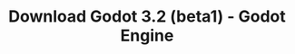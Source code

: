 ---
# Generated by /tools/generators/src/download_archive_generator !!! do not edit by hand !!!
title: 'Download Godot 3.2 (beta1) - Godot Engine'
type: 'download/archive'
name: '3.2'
flavor: 'beta1'
release_date: '2019-11-06T03:00:00-00:00'
release_notes: 'article/dev-snapshot-godot-3-2-beta-1/'
primaryPlatforms:
  - 'android.apk'
  - 'macos.universal'
  - 'windows.64'
  - 'linux_server.headless.64'
  - 'web'
  - 'templates'
links:
  android.apk:
    name: 'android.apk'
    title: 'Android'
    caption: 'APK Universal (ARM64 + ARMv7 + x86_64 + x86)'
    tags:
      - 'APK download'
      - 'ARM64/v7'
      - 'x86 (64 & 32 bit)'
    hosts:
      github_builds:
        regular: 'https://github.com/godotengine/godot-builds/releases/download/3.2-beta1/Godot_v3.2-beta1_android_editor.apk'
        mono: '#'
      github:
        regular: 'https://github.com/godotengine/godot/releases/download/3.2-beta1/Godot_v3.2-beta1_android_editor.apk'
        mono: '#'
  macos.universal:
    name: 'macos.universal'
    title: 'macOS'
    caption: 'Universal (x86_64 + Silício da Apple)'
    tags:
      - 'Intel/Apple Silicon'
      - '64 bit'
    hosts:
      github_builds:
        regular: 'https://github.com/godotengine/godot-builds/releases/download/3.2-beta1/Godot_v3.2-beta1_osx.universal.zip'
        mono: 'https://github.com/godotengine/godot-builds/releases/download/3.2-beta1/Godot_v3.2-beta1_mono_osx.universal.zip'
      github:
        regular: 'https://github.com/godotengine/godot/releases/download/3.2-beta1/Godot_v3.2-beta1_osx.universal.zip'
        mono: 'https://github.com/godotengine/godot/releases/download/3.2-beta1/Godot_v3.2-beta1_mono_osx.universal.zip'
  windows.64:
    name: 'windows.64'
    title: 'Windows'
    caption: 'Padrão (x86_64)'
    tags:
      - '64 bit'
    hosts:
      github_builds:
        regular: 'https://github.com/godotengine/godot-builds/releases/download/3.2-beta1/Godot_v3.2-beta1_win64.exe.zip'
        mono: 'https://github.com/godotengine/godot-builds/releases/download/3.2-beta1/Godot_v3.2-beta1_mono_win64.zip'
      github:
        regular: 'https://github.com/godotengine/godot/releases/download/3.2-beta1/Godot_v3.2-beta1_win64.exe.zip'
        mono: 'https://github.com/godotengine/godot/releases/download/3.2-beta1/Godot_v3.2-beta1_mono_win64.zip'
  linux_server.headless.64:
    name: 'linux_server.headless.64'
    title: 'Linux Server'
    caption: 'Headless (x86_64)'
    tags:
      - '64 bit'
      - 'Headless'
    hosts:
      github_builds:
        regular: 'https://github.com/godotengine/godot-builds/releases/download/3.2-beta1/Godot_v3.2-beta1_linux_headless.64.zip'
        mono: 'https://github.com/godotengine/godot-builds/releases/download/3.2-beta1/Godot_v3.2-beta1_mono_linux_headless_64.zip'
      github:
        regular: 'https://github.com/godotengine/godot/releases/download/3.2-beta1/Godot_v3.2-beta1_linux_headless.64.zip'
        mono: 'https://github.com/godotengine/godot/releases/download/3.2-beta1/Godot_v3.2-beta1_mono_linux_headless_64.zip'
  web:
    name: 'web'
    title: 'Editor Web'
    caption: ''
    tags:
      - 'Self-hosted'
      - 'Cross-platform'
    hosts:
      github_builds:
        regular: 'https://github.com/godotengine/godot-builds/releases/download/3.2-beta1/Godot_v3.2-beta1_web_editor.zip'
        mono: '#'
      github:
        regular: 'https://github.com/godotengine/godot/releases/download/3.2-beta1/Godot_v3.2-beta1_web_editor.zip'
        mono: '#'
  linux.64:
    name: 'linux.64'
    title: 'Linux'
    caption: 'Padrão (x86_64)'
    tags:
      - '64 bit'
    hosts:
      github_builds:
        regular: 'https://github.com/godotengine/godot-builds/releases/download/3.2-beta1/Godot_v3.2-beta1_x11.64.zip'
        mono: 'https://github.com/godotengine/godot-builds/releases/download/3.2-beta1/Godot_v3.2-beta1_mono_x11_64.zip'
      github:
        regular: 'https://github.com/godotengine/godot/releases/download/3.2-beta1/Godot_v3.2-beta1_x11.64.zip'
        mono: 'https://github.com/godotengine/godot/releases/download/3.2-beta1/Godot_v3.2-beta1_mono_x11_64.zip'
  linux.32:
    name: 'linux.32'
    title: 'Linux'
    caption: 'Padrão (x86)'
    tags:
      - '32 bit'
    hosts:
      github_builds:
        regular: 'https://github.com/godotengine/godot-builds/releases/download/3.2-beta1/Godot_v3.2-beta1_x11.32.zip'
        mono: 'https://github.com/godotengine/godot-builds/releases/download/3.2-beta1/Godot_v3.2-beta1_mono_x11_32.zip'
      github:
        regular: 'https://github.com/godotengine/godot/releases/download/3.2-beta1/Godot_v3.2-beta1_x11.32.zip'
        mono: 'https://github.com/godotengine/godot/releases/download/3.2-beta1/Godot_v3.2-beta1_mono_x11_32.zip'
  windows.32:
    name: 'windows.32'
    title: 'Windows'
    caption: 'Padrão (x86)'
    tags:
      - '32 bit'
    hosts:
      github_builds:
        regular: 'https://github.com/godotengine/godot-builds/releases/download/3.2-beta1/Godot_v3.2-beta1_win32.exe.zip'
        mono: 'https://github.com/godotengine/godot-builds/releases/download/3.2-beta1/Godot_v3.2-beta1_mono_win32.zip'
      github:
        regular: 'https://github.com/godotengine/godot/releases/download/3.2-beta1/Godot_v3.2-beta1_win32.exe.zip'
        mono: 'https://github.com/godotengine/godot/releases/download/3.2-beta1/Godot_v3.2-beta1_mono_win32.zip'
  linux_server.64:
    name: 'linux_server.64'
    title: 'Servidor Linux'
    caption: 'Padrão (x86_64)'
    tags:
      - '64 bit'
    hosts:
      github_builds:
        regular: 'https://github.com/godotengine/godot-builds/releases/download/3.2-beta1/Godot_v3.2-beta1_linux_server.64.zip'
        mono: 'https://github.com/godotengine/godot-builds/releases/download/3.2-beta1/Godot_v3.2-beta1_mono_linux_server_64.zip'
      github:
        regular: 'https://github.com/godotengine/godot/releases/download/3.2-beta1/Godot_v3.2-beta1_linux_server.64.zip'
        mono: 'https://github.com/godotengine/godot/releases/download/3.2-beta1/Godot_v3.2-beta1_mono_linux_server_64.zip'
  aar_library:
    name: 'aar_library'
    title: 'Biblioteca de AAR'
    caption: ''
    tags:
      - 'Android plugins'
      - 'Java'
      - 'Kotlin'
    hosts:
      github_builds:
        regular: 'https://github.com/godotengine/godot-builds/releases/download/3.2-beta1/godot-lib.3.2.beta1.release.aar'
        mono: 'https://github.com/godotengine/godot-builds/releases/download/3.2-beta1/godot-lib.3.2.beta1.mono.release.aar'
      github:
        regular: 'https://github.com/godotengine/godot/releases/download/3.2-beta1/godot-lib.3.2.beta1.release.aar'
        mono: 'https://github.com/godotengine/godot/releases/download/3.2-beta1/godot-lib.3.2.beta1.mono.release.aar'
  templates:
    name: 'templates'
    title: 'Modelos de exportação'
    caption: ''
    tags:
      - 'Utilizado para exportar os seus jogos para todas as plataformas suportadas'
    hosts:
      github_builds:
        regular: 'https://github.com/godotengine/godot-builds/releases/download/3.2-beta1/Godot_v3.2-beta1_export_templates.tpz'
        mono: 'https://github.com/godotengine/godot-builds/releases/download/3.2-beta1/Godot_v3.2-beta1_mono_export_templates.tpz'
      github:
        regular: 'https://github.com/godotengine/godot/releases/download/3.2-beta1/Godot_v3.2-beta1_export_templates.tpz'
        mono: 'https://github.com/godotengine/godot/releases/download/3.2-beta1/Godot_v3.2-beta1_mono_export_templates.tpz'
---